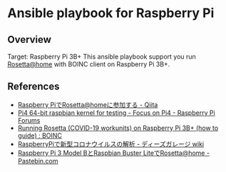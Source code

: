 # Ansible playbook for Raspberry Pi

## Overview

Target: Raspberry Pi 3B+
This ansible playbook support you run [Rosetta@home](https://boinc.bakerlab.org/rosetta/) with BOINC client on Raspberry Pi 3B+.

## References

- [Raspberry PiでRosetta@homeに参加する - Qiita](https://qiita.com/izewfktvy533zjmn/items/0d520a6d1ec381bd65a2)
- [Pi4 64-bit raspbian kernel for testing - Focus on Pi4 - Raspberry Pi Forums](https://www.raspberrypi.org/forums/viewtopic.php?t=250730)
- [Running Rosetta (COVID-19 workunits) on Raspberry Pi 3B+ (how to guide) : BOINC](https://www.reddit.com/r/BOINC/comments/g0r0wa/running_rosetta_covid19_workunits_on_raspberry_pi/)
- [RaspberryPiで新型コロナウイルスの解析 - ディーズガレージ wiki](http://dz.plala.jp/wiki/index.php?title=RaspberryPi%E3%81%A7%E6%96%B0%E5%9E%8B%E3%82%B3%E3%83%AD%E3%83%8A%E3%82%A6%E3%82%A4%E3%83%AB%E3%82%B9%E3%81%AE%E8%A7%A3%E6%9E%90&mobileaction=toggle_view_desktop)
- [Raspberry Pi 3 Model BとRaspbian Buster LiteでRosetta@home - Pastebin.com](https://pastebin.com/jCqJDp7N)
